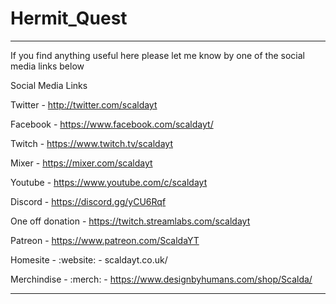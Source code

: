 # Hermit_Quest


__________________________________________________________________________________________

If you find anything useful here please let me know by one of the social media links below 

Social Media Links

Twitter - http://twitter.com/scaldayt

Facebook - https://www.facebook.com/scaldayt/

Twitch - https://www.twitch.tv/scaldayt

Mixer - https://mixer.com/scaldayt

Youtube - https://www.youtube.com/c/scaldayt

Discord - https://discord.gg/yCU6Rqf

One off donation - https://twitch.streamlabs.com/scaldayt

Patreon - https://www.patreon.com/ScaldaYT

Homesite - :website: - scaldayt.co.uk/

Merchindise - :merch: - https://www.designbyhumans.com/shop/Scalda/

__________________________________________________________________________________________
